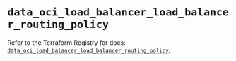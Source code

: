 # `data_oci_load_balancer_load_balancer_routing_policy`

Refer to the Terraform Registry for docs: [`data_oci_load_balancer_load_balancer_routing_policy`](https://registry.terraform.io/providers/oracle/oci/6.18.0/docs/data-sources/load_balancer_load_balancer_routing_policy).
